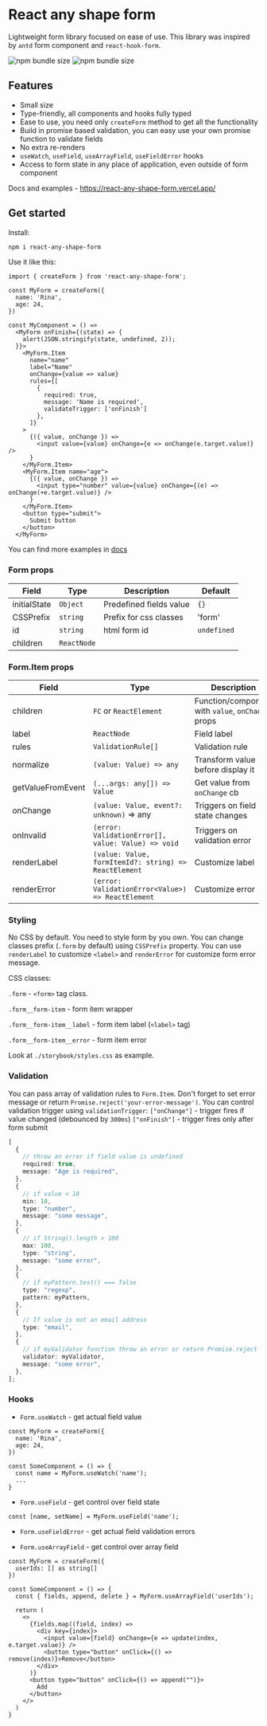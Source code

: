 # React any shape form

Lightweight form library focused on ease of use. This library was inspired by `antd` form component and `react-hook-form`. 

![npm bundle size](https://img.shields.io/bundlephobia/min/react-any-shape-form) ![npm bundle size](https://img.shields.io/bundlephobia/minzip/react-any-shape-form)

## Features

- Small size
- Type-friendly, all components and hooks fully typed
- Ease to use, you need only `createForm` method to get all the functionality
- Build in promise based validation, you can easy use your own promise function to validate fields
- No extra re-renders
- `useWatch`, `useField`, `useArrayField`, `useFieldError` hooks
- Access to form state in any place of application, even outside of form component

Docs and examples - https://react-any-shape-form.vercel.app/

## Get started

Install:

```bash
npm i react-any-shape-form
```

Use it like this:

```tsx
import { createForm } from 'react-any-shape-form';

const MyForm = createForm({
  name: 'Rina',
  age: 24,
})

const MyComponent = () => 
  <MyForm onFinish={(state) => {
    alert(JSON.stringify(state, undefined, 2));
  }}>
    <MyForm.Item
      name="name"
      label="Name"
      onChange={value => value}
      rules={[
        {
          required: true,
          message: 'Name is required',
          validateTrigger: ['onFinish']
        },
      ]}
    >
      {({ value, onChange }) =>
        <input value={value} onChange={e => onChange(e.target.value)} />
      }
    </MyForm.Item>
    <MyForm.Item name="age">
      {({ value, onChange }) =>
        <input type="number" value={value} onChange={(e) => onChange(+e.target.value)} />
      }
    </MyForm.Item>
    <button type="submit">
      Submit button
    </button>
  </MyForm>
```

You can find more examples in [docs](https://react-any-shape-form.vercel.app/?path=/docs/docs--docs)

### Form props


| Field        | Type        | Description             | Default     |
|--------------|-------------|-------------------------|-------------|
| initialState | `Object`    | Predefined fields value | `{}`        |
| CSSPrefix    | `string`    | Prefix for css classes  | 'form'      |
| id           | `string`    | html form id            | `undefined` |
| children     | `ReactNode` |                         |             |

### Form.Item props


| Field             | Type                                                  | Description                                       | Default |
|-------------------|-------------------------------------------------------|---------------------------------------------------|---------|
| children          | `FC` or `ReactElement`                                | Function/component with `value`, `onChange` props | `{}`    |
| label             | `ReactNode`                                           | Field label                                       |         |
| rules             | `ValidationRule[]`                                    | Validation rule                                   |         |
| normalize         | `(value: Value) => any`                               | Transform value before display it                 |         |
| getValueFromEvent | `(...args: any[]) => Value`                           | Get value from `onChange` cb                      |         |
| onChange          | `(value: Value, event?: unknown)` => any              | Triggers on field state changes                   |         |
| onInvalid         | `(error: ValidationError[], value: Value) => void`    | Triggers on validation error                      |         |
| renderLabel       | `(value: Value, formItemId?: string) => ReactElement` | Customize label                                   |         |
| renderError       | `(error: ValidationError<Value>) => ReactElement`     | Customize error                                   |         |

### Styling

No CSS by default. You need to style form by you own.
You can change classes prefix (`.form` by default) using `CSSPrefix` property.
You can use `renderLabel` to customize `<label>` and `renderError` for customize form error message.

CSS classes:

`.form` - `<form>` tag class.

`.form__form-item` - form item wrapper

`.form__form-item__label` - form item label (`<label>` tag)

`.form__form-item__error` - form item error

Look at `./storybook/styles.css` as example.

### Validation

You can pass array of validation rules to `Form.Item`.
Don't forget to set error message or return `Promise.reject('your-error-message')`.
You can control validation trigger using `validationTrigger`:
`["onChange"]` - trigger fires if value changed (debounced by `300ms`)
`["onFinish"]` - trigger fires only after form submit

```ts
[
  {
    // throw an error if field value is undefined
    required: true,
    message: "Age is required",
  },
  {
    // if value < 18
    min: 18,
    type: "number",
    message: "some message",
  },
  {
    // if String().length > 100
    max: 100,
    type: "string",
    message: "some error",
  },
  {
    // if myPattern.test() === false
    type: "regexp",
    pattern: myPattern,
  },
  {
    // If value is not an email address
    type: "email",
  },
  {
    // if myValidator function throw an error or return Promise.reject
    validator: myValidator,
    message: "some error",
  },
];
```

### Hooks

- `Form.useWatch` - get actual field value

```tsx
const MyForm = createForm({
  name: 'Rina',
  age: 24,
})

const SomeComponent = () => {
  const name = MyForm.useWatch('name');
  ...
}

```

- `Form.useField` - get control over field state

```tsx
const [name, setName] = MyForm.useField('name');
```

- `Form.useFieldError` - get actual field validation errors

- `Form.useArrayField` - get control over array field

```tsx
const MyForm = createForm({
  userIds: [] as string[]
})

const SomeComponent = () => {
  const { fields, append, delete } = MyForm.useArrayField('userIds');
  
  return (
    <>
      {fields.map((field, index) =>
        <div key={index}>
          <input value={field} onChange={e => update(index, e.target.value)} />
          <button type="button" onClick={() => remove(index)}>Remove</button>
        </div>
      )}
      <button type="button" onClick={() => append("")}>
        Add
      </button>
    </>
  )
}

```
